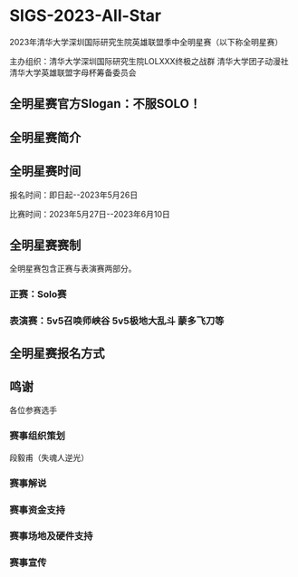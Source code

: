 # SIGS-2023-All-Star
2023年清华大学深圳国际研究生院英雄联盟季中全明星赛（以下称全明星赛）

主办组织：清华大学深圳国际研究生院LOLXXX终极之战群 清华大学团子动漫社 清华大学英雄联盟字母杯筹备委员会

## 全明星赛官方Slogan：不服SOLO！

## 全明星赛简介

## 全明星赛时间
报名时间：即日起--2023年5月26日

比赛时间：2023年5月27日--2023年6月10日

## 全明星赛赛制
全明星赛包含正赛与表演赛两部分。
### 正赛：Solo赛

### 表演赛：5v5召唤师峡谷 5v5极地大乱斗 蒙多飞刀等

## 全明星赛报名方式



## 鸣谢
各位参赛选手

### 赛事组织策划
段毅甫（失魂人逆光）

### 赛事解说

### 赛事资金支持

### 赛事场地及硬件支持

### 赛事宣传
